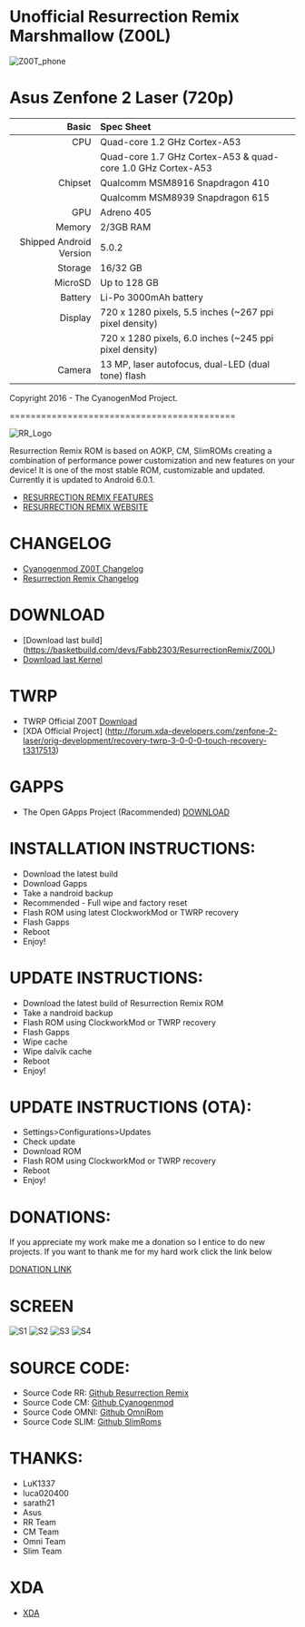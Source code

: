 #  Unofficial Resurrection Remix Marshmallow (Z00L) 

![Z00T_phone](https://wiki.cyanogenmod.org/images/thumb/0/05/Z00T.png/150px-Z00T.png)



Asus Zenfone 2 Laser (720p)
===========================================

Basic   | Spec Sheet
-------:|:-------------------------
CPU     | Quad-core 1.2 GHz Cortex-A53
        | Quad-core 1.7 GHz Cortex-A53 & quad-core 1.0 GHz Cortex-A53
Chipset | Qualcomm MSM8916 Snapdragon 410
        | Qualcomm MSM8939 Snapdragon 615
GPU     | Adreno 405
Memory  | 2/3GB RAM
Shipped Android Version | 5.0.2
Storage | 16/32 GB
MicroSD | Up to 128 GB
Battery | Li-Po 3000mAh battery
Display | 720 x 1280 pixels, 5.5 inches (~267 ppi pixel density)
        | 720 x 1280 pixels, 6.0 inches (~245 ppi pixel density)
Camera  | 13 MP, laser autofocus, dual-LED (dual tone) flash

Copyright 2016 - The CyanogenMod Project.


===========================================

![RR_Logo](http://www.resurrectionremix.com/img/rr_logo_128x128.png)



Resurrection Remix ROM is based on AOKP, CM, SlimROMs creating a combination of performance power customization and new features on your device!
It is one of the most stable ROM, customizable and updated.
Currently it is updated to Android 6.0.1.

- [RESURRECTION REMIX FEATURES](http://www.resurrectionremix.com/#features)
- [RESURRECTION REMIX WEBSITE](http://www.resurrectionremix.com)

# CHANGELOG

- [Cyanogenmod Z00T Changelog](https://www.cmxlog.com/13/Z00L/)
- [Resurrection Remix Changelog](https://gist.github.com/westcripp/8874051)

# DOWNLOAD

- [Download last build] (https://basketbuild.com/devs/Fabb2303/ResurrectionRemix/Z00L)
- [Download last Kernel](https://basketbuild.com/devs/Fabb2303/ResurrectionRemix/Z00L/Kernel)

# TWRP

- TWRP Official Z00T  [Download](http://dl.twrp.me/Z00L)
- [XDA Official Project] (http://forum.xda-developers.com/zenfone-2-laser/orig-development/recovery-twrp-3-0-0-0-touch-recovery-t3317513)


# GAPPS

- The Open GApps Project (Racommended) [DOWNLOAD](http://opengapps.org)

# INSTALLATION INSTRUCTIONS:

- Download the latest build
- Download Gapps
- Take a nandroid backup
- Recommended - Full wipe and factory reset
- Flash ROM using latest ClockworkMod or TWRP recovery
- Flash Gapps
- Reboot
- Enjoy!

# UPDATE INSTRUCTIONS:

- Download the latest build of Resurrection Remix ROM
- Take a nandroid backup
- Flash ROM using ClockworkMod or TWRP recovery
- Flash Gapps
- Wipe cache
- Wipe dalvik cache
- Reboot
- Enjoy!

# UPDATE INSTRUCTIONS (OTA):

- Settings>Configurations>Updates
- Check update
- Download ROM
- Flash ROM using ClockworkMod or TWRP recovery
- Reboot
- Enjoy!

# DONATIONS:

If you appreciate my work make me a donation so I entice to do new projects. 
If you want to thank me for my hard work click the link below 

[DONATION LINK](https://www.paypal.com/eg/cgi-bin/webscr?cmd=_flow&SESSION=la-hT4nv_3lpRiAah9cXchMAkui18D6lGTD47rMdA0y1bcGrH9IFitOZJyu&dispatch=5885d80a13c0db1f8e263663d3faee8d64813b57e559a2578463e58274899069)

# SCREEN

![S1](http://s32.postimg.org/qcj3ey2ol/Screenshot_20160409_210644_jpg_key_f_Ima63e_Wn_QP_0.jpg)
![S2](http://s32.postimg.org/3qds27oyd/Screenshot_20160409_210721_png_key_z6_LGTk_K7_LBGh_F.png)
![S3](http://s32.postimg.org/fojxtui39/Screenshot_20160409_210757_png_key_v2so_f_g_Zv_Sm.png)
![S4](http://s32.postimg.org/tr5v8tnh1/Screenshot_20160409_210845_png_key_9_Xsvh_YOJNH_Zr.png)


# SOURCE CODE:

- Source Code RR:  [Github Resurrection Remix](https://github.com/ResurrectionRemix/)
- Source Code CM:  [Github Cyanogenmod](https://github.com/cyanogenmod)
- Source Code OMNI: [Github OmniRom](https://github.com/omnirom)
- Source Code SLIM:  [Github SlimRoms](https://github.com/slimroms)

# THANKS:

- LuK1337
- luca020400
- sarath21
- Asus
- RR Team
- CM Team
- Omni Team
- Slim Team

# XDA

- [XDA](forum.xda-developers.com/zenfone-2-laser/development/rom-resurrection-remix-m-t3355391)
